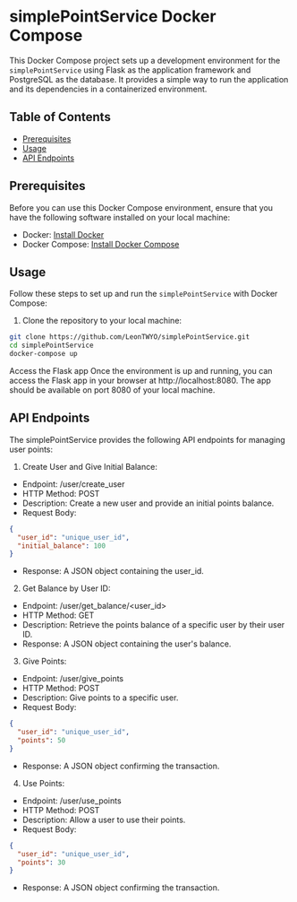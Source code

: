 # simplePointService Docker Compose

This Docker Compose project sets up a development environment for the `simplePointService` using Flask as the application framework and PostgreSQL as the database. It provides a simple way to run the application and its dependencies in a containerized environment.

## Table of Contents

- [Prerequisites](#prerequisites)
- [Usage](#usage)
- [API Endpoints](#api-endpoints)

## Prerequisites

Before you can use this Docker Compose environment, ensure that you have the following software installed on your local machine:

- Docker: [Install Docker](https://docs.docker.com/get-docker/)
- Docker Compose: [Install Docker Compose](https://docs.docker.com/compose/install/)

## Usage

Follow these steps to set up and run the `simplePointService` with Docker Compose:

1. Clone the repository to your local machine:
```bash
git clone https://github.com/LeonTWYO/simplePointService.git
cd simplePointService
docker-compose up
```
Access the Flask app
Once the environment is up and running, you can access the Flask app in your browser at http://localhost:8080. The app should be available on port 8080 of your local machine.

## API Endpoints
The simplePointService provides the following API endpoints for managing user points:

1. Create User and Give Initial Balance:

- Endpoint: /user/create_user
- HTTP Method: POST
- Description: Create a new user and provide an initial points balance.
- Request Body:
```json
{
  "user_id": "unique_user_id",
  "initial_balance": 100
}
```
- Response: A JSON object containing the user_id.

2. Get Balance by User ID:
- Endpoint: /user/get_balance/<user_id>
- HTTP Method: GET
- Description: Retrieve the points balance of a specific user by their user ID.
- Response: A JSON object containing the user's balance.

3. Give Points:

- Endpoint: /user/give_points
- HTTP Method: POST
- Description: Give points to a specific user.
- Request Body:
```json
{
  "user_id": "unique_user_id",
  "points": 50
}
```
- Response: A JSON object confirming the transaction.

4. Use Points:

- Endpoint: /user/use_points
- HTTP Method: POST
- Description: Allow a user to use their points.
- Request Body:
```json
{
  "user_id": "unique_user_id",
  "points": 30
}
```
- Response: A JSON object confirming the transaction.
